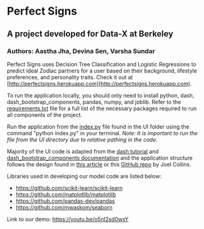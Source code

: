# Perfect Signs
## A project developed for Data-X at Berkeley
### Authors: Aastha Jha, Devina Sen, Varsha Sundar

Perfect Signs uses Decision Tree Classification and Logistic Regressions to predict ideal Zodiac partners for a user based on their background, lifestyle preferences, and personality traits. Check it out at [http://perfectsigns.herokuapp.com](http://perfectsigns.herokuapp.com).

To run the application locally, you should only need to install python, dash, dash_bootstrap_components, pandas, numpy, and joblib. Refer to the [requirements.txt](https://github.com/devinasen/perfectsigns/blob/master/requirements.txt) file for a full list of the necessary packages required to run all components of the project.

Run the application from the [index.py](https://github.com/devinasen/perfectsigns/blob/master/UI/index.py) file found in the UI folder using the command "python index.py" in your terminal. *Note: It is important to run the file from the UI directory due to relative pathing in the code.*

Majority of the UI code is adapted from the [dash tutorial](https://dash.plotly.com/) and [dash_bootstrap_components documentation](https://dash-bootstrap-components.opensource.faculty.ai/docs/) and the application structure follows the design found in [this article](https://towardsdatascience.com/create-a-multipage-dash-application-eceac464de91) or this [GitHub repo](https://github.com/joelsewhere/dash_app) by Joel Collins. 

Libraries used in developing our model code are listed below: 
- https://github.com/scikit-learn/scikit-learn
- https://github.com/matplotlib/matplotlib
- https://github.com/pandas-dev/pandas
- https://github.com/mwaskom/seaborn


Link to our demo: https://youtu.be/o5nI2sd0wsY
